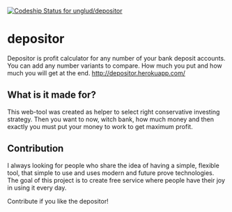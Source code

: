 [ ![Codeship Status for unglud/depositor](https://www.codeship.io/projects/12c051a0-16f7-0132-5f85-2e35c05e22b1/status)](https://www.codeship.io/projects/33969)
# depositor

Depositor is profit calculator for any number of your bank deposit accounts. You can add any number variants to compare. How much you put and how much you will get at the end. http://depositor.herokuapp.com/

## What is it made for?
This web-tool was created as helper to select right conservative investing strategy. Then you want to now, witch bank, how much money and then exactly you must put your money to work to get maximum profit.

## Contribution

I always looking for people who share the idea of having a simple, flexible tool, that simple to use and uses
modern and future prove technologies. The goal of this project is to create free service where people
have their joy in using it every day.

Contribute if you like the depositor!